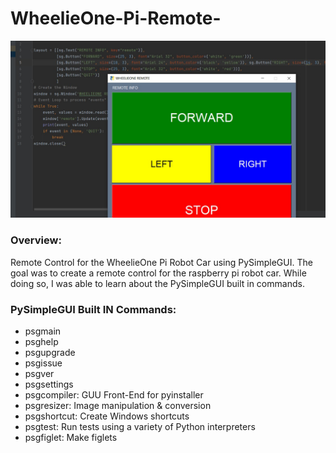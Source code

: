 # WheelieOne-Pi-Remote-

<img src="https://github.com/designisO/WheelieOne-Pi-Remote-/blob/main/FftBXQEXoAEkAhE%20(1).jpg"/>


### Overview:
Remote Control for the WheelieOne Pi Robot Car using PySimpleGUI. The goal was to create a remote control for the raspberry pi robot car. While doing so, I was able to learn about the PySimpleGUI built in commands.






### PySimpleGUI Built IN Commands:

- psgmain
- psghelp
- psgupgrade
- psgissue
- psgver
- psgsettings
- psgcompiler: GUU Front-End for pyinstaller
- psgresizer: Image manipulation & conversion
- psgshortcut: Create Windows shortcuts
- psgtest: Run tests using a variety of Python interpreters
- psgfiglet: Make figlets
